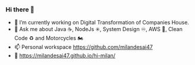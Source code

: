 ### Hi there 👋

- 🔭 I’m currently working on Digital Transformation of Companies House.
- 💬 Ask me about Java ☕️, NodeJs ✳️, System Design ♾️, AWS 💭, Clean Code ♻️ and Motorcycles 🏍️
- 📫 Personal workspace https://github.com/milandesai47
- 📲 https://milandesai47.github.io/hi-milan/
